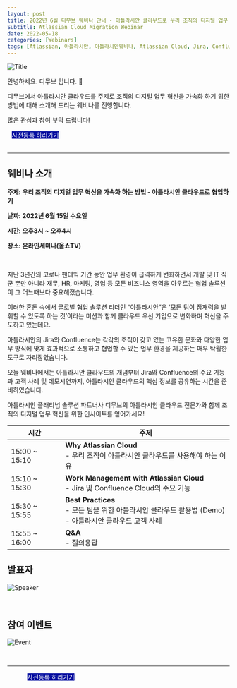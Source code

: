 ```yaml
---
layout: post
title: 2022년 6월 디무브 웨비나 안내 - 아틀라시안 클라우드로 우리 조직의 디지털 업무 혁신을 가속화 하는 방법
Subtitle: Atlassian Cloud Migration Webinar
date: 2022-05-18
categories: [Webinars]
tags: [Atlassian, 아틀라시안, 아틀라시안웨비나, Atlassian Cloud, Jira, Confluence, CloudMigration, Servertocloud, 클라우드마이그레이션, 아틀라시안클라우드, 디무브, Atlassianwebinar, 올쇼tv]
---
```



![Title](https://d15k2d11r6t6rl.cloudfront.net/public/users/Integrators/208d7955-33b5-4ad5-b739-82f8ce94ecac/8a9982ff7519604f01751c35c4ac0507/Cloud%20Migration%20Webinar%20Title_2_1.png)

안녕하세요. 디무브 입니다. 🎈 

디무브에서 아틀라시안 클라우드를 주제로 조직의 디지털 업무 혁신을 가속화 하기 위한 방법에 대해 소개해 드리는 웨비나를 진행합니다.

많은 관심과 참여 부탁 드립니다! 

<div class="btn_main_more mt40 mb_t_c" style="margin-left: 10px;">
      <a href="https://www.allshowtv.com/detail.html?idx=1042" style="background-color: #0711A1; color:white;">사전등록 하러가기</a>
		    </div>

<br/>       

---

## 웨비나 소개

**주제: 우리 조직의 디지털 업무 혁신을 가속화 하는 방법 - 아틀라시안 클라우드로 협업하기** <br/>

**날짜: 2022년 6월 15일 수요일** <br/>

**시간: 오후3시 ~ 오후4시** <br/>

**장소: 온라인세미나(올쇼TV)**

<br/>

지난 3년간의 코로나 팬데믹 기간 동안 업무 환경이 급격하게 변화하면서 개발 및 IT 직군 뿐만 아니라 재무, HR, 마케팅, 영업 등 모든 비즈니스 영역을 아우르는 협업 솔루션이 그 어느때보다 중요해졌습니다.

이러한 혼돈 속에서 글로벌 협업 솔루션 리더인 “아틀라시안”은 ‘모든 팀이 잠재력을 발휘할 수 있도록 하는 것’이라는 미션과 함께 클라우드 우선 기업으로 변화하며 혁신을 주도하고 있는데요.

아틀라시안의 Jira와 Confluence는 각각의 조직이 갖고 있는 고유한 문화와 다양한 업무 방식에 맞게 효과적으로 소통하고 협업할 수 있는 업무 환경을 제공하는 매우 탁월한 도구로 자리잡았습니다.

오늘 웨비나에서는 아틀라시안 클라우드의 개념부터 Jira와 Confluence의 주요 기능과 고객 사례 및 데모시연까지, 아틀라시안 클라우드의 핵심 정보를 공유하는 시간을 준비하였습니다.

아틀라시안 플래티넘 솔루션 파트너사 디무브의 아틀라시안 클라우드 전문가와 함께 조직의 디지털 업무 혁신을 위한 인사이트를 얻어가세요!



| 시간 | 주제 |
|---|---|
| 15:00 ~ 15:10 | **Why Atlassian Cloud** <br/> - 우리 조직이 아틀라시안 클라우드를 사용해야 하는 이유 |
| 15:10 ~ 15:30 | **Work Management with Atlassian Cloud** <br/> - Jira 및 Confluence Cloud의 주요 기능 |
| 15:30 ~ 15:55 | **Best Practices** <br/> - 모든 팀을 위한 아틀라시안 클라우드 활용법 (Demo) <br/> - 아틀라시안 클라우드 고객 사례 |
| 15:55 ~ 16:00 | **Q&A** <br/> - 질의응답 |


## 발표자  
![Speaker](https://d15k2d11r6t6rl.cloudfront.net/public/users/Integrators/208d7955-33b5-4ad5-b739-82f8ce94ecac/8a9982ff7519604f01751c35c4ac0507/Cloud%20Webinar_DM_Body_3.png)

<br/>

## 참여 이벤트
![Event](https://d15k2d11r6t6rl.cloudfront.net/public/users/Integrators/208d7955-33b5-4ad5-b739-82f8ce94ecac/8a9982ff7519604f01751c35c4ac0507/Atlassian%20Cloud_Event_220615.png)



<br/>

---

<div class="btn_main_more mt40 mb_t_c" style="margin-left: 45px;">
      <a href="https://www.allshowtv.com/detail.html?idx=1042" style="background-color: #0711A1; color:white;">사전등록 하러가기</a>
		    </div>

<br> 



